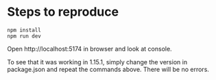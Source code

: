 # Steps to reproduce

```
npm install
npm run dev
```

Open http://localhost:5174 in browser and look at console.

To see that it was working in 1.15.1, simply change the version in package.json and repeat the commands above. There will be no errors.
